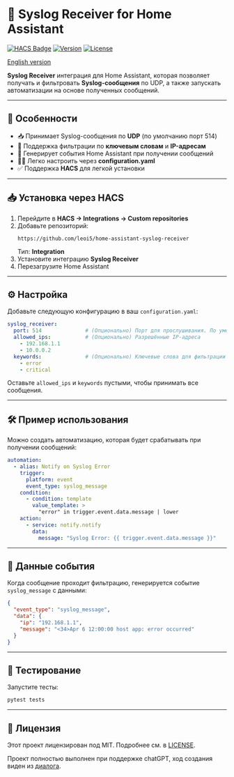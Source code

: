
# 📡 Syslog Receiver for Home Assistant

[![HACS Badge](https://img.shields.io/badge/HACS-Custom-orange.svg?style=flat-square)](https://hacs.xyz/)
[![Version](https://img.shields.io/github/v/release/leoi5/home-assistant-syslog-receiver?style=flat-square)](https://github.com/leoi5/home-assistant-syslog-receiver/releases)
[![License](https://img.shields.io/github/license/leoi5/home-assistant-syslog-receiver?style=flat-square)](LICENSE)

[English version](README_en.md)

**Syslog Receiver** интеграция для Home Assistant, которая позволяет получать и фильтровать **Syslog-сообщения** по UDP, а также запускать автоматизации на основе полученных сообщений.

---

## 🔧 Особенности

- 📥 Принимает Syslog-сообщения по **UDP** (по умолчанию порт 514)
- 📝 Поддержка фильтрации по **ключевым словам** и **IP-адресам**
- 🔔 Генерирует события Home Assistant при получении сообщений
- 🧑‍💻 Легко настроить через **configuration.yaml**
- ✅ Поддержка **HACS** для легкой установки

---

## 📥 Установка через HACS

1. Перейдите в **HACS → Integrations → Custom repositories**
2. Добавьте репозиторий:
   ```
   https://github.com/leoi5/home-assistant-syslog-receiver
   ```
   Тип: **Integration**
3. Установите интеграцию **Syslog Receiver**
4. Перезагрузите Home Assistant

---

## ⚙️ Настройка

Добавьте следующую конфигурацию в ваш `configuration.yaml`:

```yaml
syslog_receiver:
  port: 514              # (Опционально) Порт для прослушивания. По умолчанию: 514
  allowed_ips:           # (Опционально) Разрешённые IP-адреса
    - 192.168.1.1
    - 10.0.0.2
  keywords:              # (Опционально) Ключевые слова для фильтрации
    - error
    - critical
```

Оставьте `allowed_ips` и `keywords` пустыми, чтобы принимать все сообщения.

---

## 🛠️ Пример использования

Можно создать автоматизацию, которая будет срабатывать при получении сообщений:

```yaml
automation:
  - alias: Notify on Syslog Error
    trigger:
      platform: event
      event_type: syslog_message
    condition:
      - condition: template
        value_template: >
          "error" in trigger.event.data.message | lower
    action:
      - service: notify.notify
        data:
          message: "Syslog Error: {{ trigger.event.data.message }}"
```

---

## 📡 Данные события

Когда сообщение проходит фильтрацию, генерируется событие `syslog_message` с данными:

```json
{
  "event_type": "syslog_message",
  "data": {
    "ip": "192.168.1.1",
    "message": "<34>Apr 6 12:00:00 host app: error occurred"
  }
}
```

---

## 🧪 Тестирование

Запустите тесты:

```bash
pytest tests
```

---

## 📄 Лицензия

Этот проект лицензирован под MIT. Подробнее см. в [LICENSE](License).

Проект полностью выполнен при поддержке chatGPT, ход создания виден из [диалога](https://chatgpt.com/share/67f372d1-4584-8001-89c1-b3bd789a63f2). 
